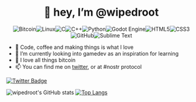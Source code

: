 

<h1 align="center"> 👋 hey, I’m @wipedroot</h1>

<div align="center">
  
![Bitcoin](https://img.shields.io/badge/Bitcoin-000?style=for-the-badge&logo=bitcoin&logoColor=white)![Linux](https://img.shields.io/badge/Linux-FCC624?style=for-the-badge&logo=linux&logoColor=black)![C](https://img.shields.io/badge/c-%2300599C.svg?style=for-the-badge&logo=c&logoColor=white)![C++](https://img.shields.io/badge/c++-%2300599C.svg?style=for-the-badge&logo=c%2B%2B&logoColor=white)![Python](https://img.shields.io/badge/python-3670A0?style=for-the-badge&logo=python&logoColor=ffdd54)![Godot Engine](https://img.shields.io/badge/GODOT-%23FFFFFF.svg?style=for-the-badge&logo=godot-engine)![HTML5](https://img.shields.io/badge/html5-%23E34F26.svg?style=for-the-badge&logo=html5&logoColor=white)![CSS3](https://img.shields.io/badge/css3-%231572B6.svg?style=for-the-badge&logo=css3&logoColor=white)![GitHub](https://img.shields.io/badge/github-%23121011.svg?style=for-the-badge&logo=github&logoColor=white)![Sublime Text](https://img.shields.io/badge/sublime_text-%23575757.svg?style=for-the-badge&logo=sublime-text&logoColor=important)
 
</div>

<p align="left"> 
  
  - 👀 Code, coffee and making things is what I love
  - 🌱 I’m currently looking into gamedev as an inspiration for learning
  - 💞️ I love all things bitcoin
  - 📫 You can find me on [twitter](https://twitter.com/wipedroot), or at #nostr protocol 

<a href="https://twitter.com/wipedroot">
    <img src="https://img.shields.io/badge/Twitter-blue?style=for-the-badge&logo=twitter&logoColor=white" alt="Twitter Badge"/>
</a>
</p>
</div>
  
![wipedroot's GitHub stats](https://github-readme-stats.vercel.app/api?username=wipedroot&show_icons=true&theme=transparent)
[![Top Langs](https://github-readme-stats.vercel.app/api/top-langs/?username=wipedroot&layout=compact&theme=transparent)](https://github.com/wipedroot/github-readme-stats)

<!---
wipedroot/wipedroot is a ✨ special ✨ repository because its `README.md` (this file) appears on your GitHub profile.
You can click the Preview link to take a look at your changes.
--->
